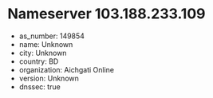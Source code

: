 # Nameserver 103.188.233.109

* as_number: 149854
* name: Unknown
* city: Unknown
* country: BD
* organization: Aichgati Online
* version: Unknown
* dnssec: true
